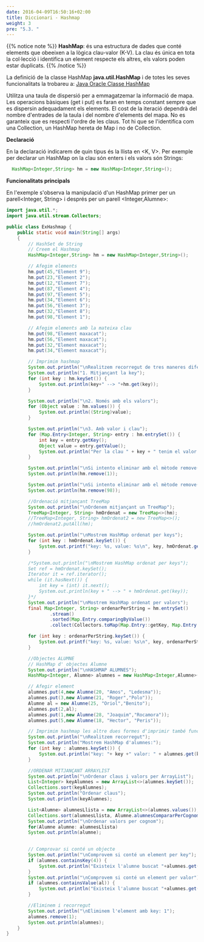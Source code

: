 ```yaml
---
date: 2016-04-09T16:50:16+02:00
title: Diccionari - Hashmap
weight: 3
pre: "5.3. "
---
```


{{% notice note %}}
**HashMap**: és una estructura de dades que conté elements que obeeixen a la lògica clau-valor (K-V). La clau és única en tota la col·lecció i identifica un element respecte els altres, els valors poden estar duplicats.
{{% /notice %}}

La definició de la classe HashMap **java.util.HashMap** i de totes les seves funcionalitats la trobareu a:
[Java Oracle Classe HashMap](https://docs.oracle.com/en/java/javase/21/docs/api/java.base/java/util/HashMap.html)

Utilitza una taula de dispersió per a emmagatzemar la informació de mapa. Les operacions bàsiques (get i put) es faran en temps constant sempre que es dispersin adequadament els elements. El cost de la iteració dependrà del nombre d'entrades de la taula i del nombre d'elements del mapa. No es garanteix que es respecti l'ordre de les claus. Tot hi que se l'identifica com una Collection, un HashMap hereta de Map i no de Collection.

**Declaració**

En la declaració indicarem de quin tipus és la llista en <K, V>. Per exemple per declarar un HashMap on la clau són enters i els valors són Strings:
```java
  HashMap<Integer,String> hm = new HashMap<Integer,String>();
```

**Funcionalitats principals**

En l'exemple s'observa la manipulació d'un HashMap primer per un parell<Integer, String> i després per un parell <Integer,Alumne>:

```java
import java.util.*;
import java.util.stream.Collectors;

public class ExHashmap {
    public static void main(String[] args)
    {
        // HashSet de String
        // Creem el Hashmap
        HashMap<Integer,String> hm = new HashMap<Integer,String>();

        // Afegim elements
        hm.put(45,"Element 9");
        hm.put(23,"Element 2");
        hm.put(12,"Element 7");
        hm.put(87,"Element 4");
        hm.put(97,"Element 5");
        hm.put(34,"Element 6");
        hm.put(56,"Element 3");
        hm.put(32,"Element 8");
        hm.put(98,"Element 1");

        // Afegim elements amb la mateixa clau
        hm.put(98,"Element maxacat");
        hm.put(56,"Element maxacat");
        hm.put(32,"Element maxacat");
        hm.put(34,"Element maxacat");

        // Imprimim hashmap
        System.out.println("\nRealitzem recorregut de tres maneres diferents");
        System.out.println("1. Mitjançant la key");
        for (int key : hm.keySet()) {
            System.out.println(key+" --> "+hm.get(key));
        }

        System.out.println("\n2. Només amb els valors");
        for (Object value : hm.values()) {
            System.out.println((String)value);
        }

        System.out.println("\n3. Amb valor i clau");
        for (Map.Entry<Integer, String> entry : hm.entrySet()) {
            int key = entry.getKey();
            Object value = entry.getValue();
            System.out.println("Per la clau " + key + " tenim el valor " + value);
        }

        System.out.println("\nSi intento eliminar amb el mètode remove(key), si la key no existeix retorna null");
        System.out.println(hm.remove(1));

        System.out.println("\nSi intento eliminar amb el mètode remove(key), si la key existeix retorna el valor");
        System.out.println(hm.remove(98));

        //Ordenació mitjançant TreeMap
        System.out.println("\nOrdenem mitjançant un TreeMap");
        TreeMap<Integer, String> hmOrdenat = new TreeMap<>(hm);
        //TreeMap<Integer, String> hmOrdenat2 = new TreeMap<>();
        //hmOrdenat2.putAll(hm);

        System.out.println("\nMostrem HashMap ordenat per keys");
        for (int key : hmOrdenat.keySet()) {
            System.out.printf("key: %s, value: %s\n", key, hmOrdenat.get(key));
        }

        /*System.out.println("\nMostrem HashMap ordenat per keys");
        Set ref = hmOrdenat.keySet();
        Iterator it = ref.iterator();
        while (it.hasNext()) {
            int key = (int) it.next();
            System.out.println(key + " --> " + hmOrdenat.get(key));
        }*/
        System.out.println("\nMostrem HashMap ordenat per valors");
        final Map<Integer, String> ordenarPerString = hm.entrySet()
                .stream()
                .sorted(Map.Entry.comparingByValue())
                .collect(Collectors.toMap(Map.Entry::getKey, Map.Entry::getValue, (e1, e2) -> e1, LinkedHashMap::new));

        for (int key : ordenarPerString.keySet()) {
            System.out.printf("key: %s, value: %s\n", key, ordenarPerString.get(key));
        }

        //Objectes ALUMNE
        // HashMap d' objectes Alumne
        System.out.println("\nHASHMAP ALUMNES");
        HashMap<Integer, Alumne> alumnes = new HashMap<Integer,Alumne>();

        // Afegir element
        alumnes.put(4,new Alumne(20, "Amos", "Ledesma"));
        alumnes.put(3,new Alumne(21, "Roger","Polo"));
        Alumne al = new Alumne(25, "Oriol","Benito");
        alumnes.put(2,al);
        alumnes.put(1,new Alumne(28, "Joaquim","Rocamora"));
        alumnes.put(5,new Alumne(18, "Hector", "Peris"));

        // Imprimim hashmap les altre dues formes d'imprimir també funcionen.
        System.out.println("\nRealitzem recorregut");
        System.out.println("Mostrem HashMap d'alumnes:");
        for (int key : alumnes.keySet()) {
            System.out.println("key: "+ key +" valor: " + alumnes.get(key));
        }

        //ORDENAR MITJANÇANT ARRAYLIST
        System.out.println("\nOrdenar claus i valors per ArrayList");
        List<Integer> keyAlumnes = new ArrayList<>(alumnes.keySet());
        Collections.sort(keyAlumnes);
        System.out.println("Ordenar claus");
        System.out.println(keyAlumnes);

        List<Alumne> alumnesLlista = new ArrayList<>(alumnes.values());
        Collections.sort(alumnesLlista, Alumne.alumnesCompararPerCognom);
        System.out.println("\nOrdenar valors per cognom");
        for(Alumne alumne: alumnesLlista)
        System.out.println(alumne);

        
        // Comprovar si conté un objecte
        System.out.println("\nComprovem si conté un element per key");
        if (alumnes.containsKey(4)) {
            System.out.println("Existeix l'alumne buscat "+alumnes.get(4));
        }
        System.out.println("\nComprovem si conté un element per valor");
        if (alumnes.containsValue(al)) {
            System.out.println("Existeix l'alumne buscat "+alumnes.get(1));
        }

        //Eliminem i recorregut
        System.out.println("\nEliminem l'element amb key: 1");
        alumnes.remove(1);
        System.out.println(alumnes);
    }
}
```